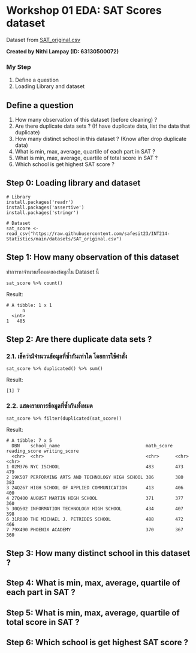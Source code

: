# Workshop 01 EDA: SAT Scores dataset

Dataset from [SAT_original.csv](https://raw.githubusercontent.com/safesit23/INT214-Statistics/main/datasets/SAT_original.csv)

**Created by Nithi Lampay (ID: 63130500072)**

### My Step
1. Define a question
2. Loading Library and dataset

## Define a question

1. How many observation of this dataset (before cleaning) ?
2. Are there duplicate data sets ? (If have duplicate data, list the data that duplicate)
3. How many distinct school in this dataset ? (Know after drop duplicate data)
4. What is min, max, average, quartile of each part in SAT ?
5. What is min, max, average, quartile of total score in SAT ?
6. Which school is get highest SAT score ?


## Step 0: Loading library and dataset

```
# Library
install.packages('readr')
install.packages('assertive')
install.packages('stringr')

# Dataset
sat_score <- read_csv("https://raw.githubusercontent.com/safesit23/INT214-Statistics/main/datasets/SAT_original.csv")
```

## Step 1: How many observation of this dataset

ทำการหาจำนวนทั้งหมดของข้อมูลใน Dataset นี้

```
sat_score %>% count()
```

Result:
```
# A tibble: 1 x 1
      n
  <int>
1   485
```


## Step 2: Are there duplicate data sets ?

### 2.1. เช็คว่ามีจำนวนข้อมูลที่ซ้ำกันเท่าใด โดยการใช้คำสั่ง
```
sat_score %>% duplicated() %>% sum()
```

Result:

```
[1] 7
```

### 2.2. แสดงรายการข้อมูลที่ซ้ำกันทั้งหมด
```
sat_score %>% filter(duplicated(sat_score))
```

Result:
```
# A tibble: 7 x 5
  DBN    school_name                                math_score reading_score writing_score
  <chr>  <chr>                                      <chr>      <chr>         <chr>        
1 02M376 NYC ISCHOOL                                483        473           479          
2 19K507 PERFORMING ARTS AND TECHNOLOGY HIGH SCHOOL 386        380           383          
3 24Q267 HIGH SCHOOL OF APPLIED COMMUNICATION       413        406           400          
4 27Q400 AUGUST MARTIN HIGH SCHOOL                  371        377           360          
5 30Q502 INFORMATION TECHNOLOGY HIGH SCHOOL         434        407           398          
6 31R080 THE MICHAEL J. PETRIDES SCHOOL             488        472           466          
7 79X490 PHOENIX ACADEMY                            370        367           360    
```

## Step 3: How many distinct school in this dataset ?

## Step 4: What is min, max, average, quartile of each part in SAT ?

## Step 5: What is min, max, average, quartile of total score in SAT ?

## Step 6: Which school is get highest SAT score ?


